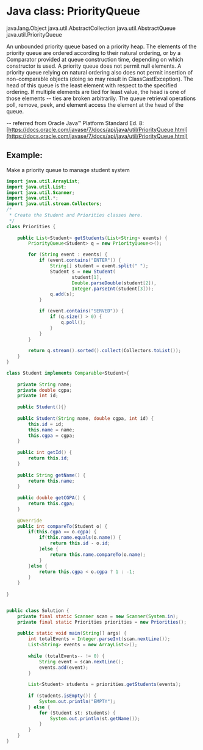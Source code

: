 # Java class: PriorityQueue

java.lang.Object
  java.util.AbstractCollection<E>
     java.util.AbstractQueue<E>
          java.util.PriorityQueue<E>

An unbounded priority queue based on a priority heap. The elements of the priority queue are ordered according to their natural ordering, or by a Comparator provided at queue construction time, depending on which constructor is used. A priority queue does not permit null elements. A priority queue relying on natural ordering also does not permit insertion of non-comparable objects (doing so may result in ClassCastException).
The head of this queue is the least element with respect to the specified ordering. If multiple elements are tied for least value, the head is one of those elements -- ties are broken arbitrarily. The queue retrieval operations poll, remove, peek, and element access the element at the head of the queue.

-- referred from Oracle Java™ Platform Standard Ed. 8:[https://docs.oracle.com/javase/7/docs/api/java/util/PriorityQueue.html](https://docs.oracle.com/javase/7/docs/api/java/util/PriorityQueue.html)

## Example:
Make a priority queue to manage student system

```java
import java.util.ArrayList;
import java.util.List;
import java.util.Scanner;
import java.util.*;
import java.util.stream.Collectors;
/*
 * Create the Student and Priorities classes here.
 */
class Priorities {
    
    public List<Student> getStudents(List<String> events) {
        PriorityQueue<Student> q = new PriorityQueue<>();

        for (String event : events) {
            if (event.contains("ENTER")) {
                String[] student = event.split(" ");
                Student s = new Student(
                        student[1],
                        Double.parseDouble(student[2]),
                        Integer.parseInt(student[3]));
                q.add(s);
            }

            if (event.contains("SERVED")) {
                if (q.size() > 0) {
                    q.poll();
                }
            }
        }
        
        return q.stream().sorted().collect(Collectors.toList());
    }
}

class Student implements Comparable<Student>{
    
    private String name;
    private double cgpa;
    private int id;
    
    public Student(){}
    
    public Student(String name, double cgpa, int id) {
        this.id = id;
        this.name = name;
        this.cgpa = cgpa;
    }
    
    public int getId() {
        return this.id;
    }
    
    public String getName() {
        return this.name;
    }
    
    public double getCGPA() {
        return this.cgpa;
    }
    
    @Override
    public int compareTo(Student o) {
        if(this.cgpa == o.cgpa) {
            if(this.name.equals(o.name)) {
                return this.id - o.id;
            }else {
                return this.name.compareTo(o.name);
            }
        }else {
            return this.cgpa < o.cgpa ? 1 : -1;
        }
    }
    
}


public class Solution {
    private final static Scanner scan = new Scanner(System.in);
    private final static Priorities priorities = new Priorities();
    
    public static void main(String[] args) {
        int totalEvents = Integer.parseInt(scan.nextLine());    
        List<String> events = new ArrayList<>();
        
        while (totalEvents-- != 0) {
            String event = scan.nextLine();
            events.add(event);
        }
        
        List<Student> students = priorities.getStudents(events);
        
        if (students.isEmpty()) {
            System.out.println("EMPTY");
        } else {
            for (Student st: students) {
                System.out.println(st.getName());
            }
        }
    }
}
```